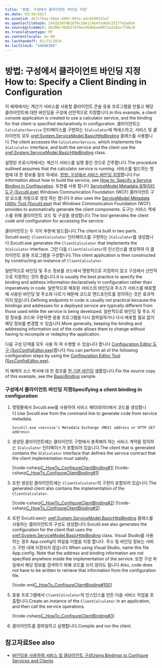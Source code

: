 ```yaml
---
title: '방법: 구성에서 클라이언트 바인딩 지정'
ms.date: 03/30/2017
ms.assetid: 4a7c79aa-50ee-4991-891e-adc0599323a7
ms.openlocfilehash: 2441b307961079c28e114b4fed69c252ff42e0d4
ms.sourcegitcommit: 6b308cf6d627d78ee36dbbae8972a310ac7fd6c8
ms.translationtype: MT
ms.contentlocale: ko-KR
ms.lasthandoff: 01/23/2019
ms.locfileid: "54606389"
---
```

# <a name="how-to-specify-a-client-binding-in-configuration"></a><span data-ttu-id="aab85-102">방법: 구성에서 클라이언트 바인딩 지정</span><span class="sxs-lookup"><span data-stu-id="aab85-102">How to: Specify a Client Binding in Configuration</span></span>
<span data-ttu-id="aab85-103">이 예제에서는 계산기 서비스를 사용할 클라이언트 콘솔 응용 프로그램을 만들고 해당 클라이언트에 대한 바인딩을 구성에 선언적으로 지정합니다.</span><span class="sxs-lookup"><span data-stu-id="aab85-103">In this example, a client console application is created to use a calculator service, and the binding for that client is specified declaratively in configuration.</span></span> <span data-ttu-id="aab85-104">클라이언트는 `CalculatorService` 인터페이스를 구현하는 `ICalculator`에 액세스하고, 서비스 및 클라이언트 모두 <xref:System.ServiceModel.BasicHttpBinding> 클래스를 사용합니다.</span><span class="sxs-lookup"><span data-stu-id="aab85-104">The client accesses the `CalculatorService`, which implements the `ICalculator` interface, and both the service and the client use the <xref:System.ServiceModel.BasicHttpBinding> class.</span></span>  
  
 <span data-ttu-id="aab85-105">설명된 프로시저에서는 계산기 서비스를 실행 중인 것으로 간주합니다.</span><span class="sxs-lookup"><span data-stu-id="aab85-105">The procedure outlined assumes that the calculator service is running.</span></span> <span data-ttu-id="aab85-106">서비스를 빌드하는 방법에 대 한 정보를 참조 하세요. [방법: 구성에서 서비스 바인딩 지정](../../../docs/framework/wcf/how-to-specify-a-service-binding-in-configuration.md)합니다.</span><span class="sxs-lookup"><span data-stu-id="aab85-106">For information about how to build the service, see [How to: Specify a Service Binding in Configuration](../../../docs/framework/wcf/how-to-specify-a-service-binding-in-configuration.md).</span></span> <span data-ttu-id="aab85-107">또한를 사용 합니다 [ServiceModel Metadata 유틸리티 도구 (Svcutil.exe)](../../../docs/framework/wcf/servicemodel-metadata-utility-tool-svcutil-exe.md) Windows Communication Foundation (WCF) 클라이언트 구성 요소를 자동으로 생성 하는 합니다.</span><span class="sxs-lookup"><span data-stu-id="aab85-107">It also uses the [ServiceModel Metadata Utility Tool (Svcutil.exe)](../../../docs/framework/wcf/servicemodel-metadata-utility-tool-svcutil-exe.md) that Windows Communication Foundation (WCF) provides to automatically generate the client components.</span></span> <span data-ttu-id="aab85-108">도구는 서비스 액세스를 위해 클라이언트 코드 및 구성을 생성합니다.</span><span class="sxs-lookup"><span data-stu-id="aab85-108">The tool generates the client code and configuration for accessing the service.</span></span>  
  
 <span data-ttu-id="aab85-109">클라이언트는 두 가지 부분에 빌드됩니다.</span><span class="sxs-lookup"><span data-stu-id="aab85-109">The client is built in two parts.</span></span> <span data-ttu-id="aab85-110">Svcutil.exe는 `ClientCalculator` 인터페이스를 구현하는 `ICalculator`를 생성합니다.</span><span class="sxs-lookup"><span data-stu-id="aab85-110">Svcutil.exe generates the `ClientCalculator` that implements the `ICalculator` interface.</span></span> <span data-ttu-id="aab85-111">그런 다음 `ClientCalculator`의 인스턴스를 생성하여 이 클라이언트 응용 프로그램을 구성합니다.</span><span class="sxs-lookup"><span data-stu-id="aab85-111">This client application is then constructed by constructing an instance of `ClientCalculator`.</span></span>  
  
 <span data-ttu-id="aab85-112">일반적으로 바인딩 및 주소 정보를 코드에서 명령적으로 지정하지 않고 구성에서 선언적으로 지정하는 것이 좋습니다.</span><span class="sxs-lookup"><span data-stu-id="aab85-112">It is usually the best practice to specify the binding and address information declaratively in configuration rather than imperatively in code.</span></span> <span data-ttu-id="aab85-113">일반적으로 배포된 서비스의 바인딩과 주소가 서비스를 배포할 때 사용된 바인딩 및 주소와 다르기 때문에 코드로 엔드포인트를 정의하는 것은 효과적이지 않습니다.</span><span class="sxs-lookup"><span data-stu-id="aab85-113">Defining endpoints in code is usually not practical because the bindings and addresses for a deployed service are typically different from those used while the service is being developed.</span></span> <span data-ttu-id="aab85-114">일반적으로 바인딩 및 주소 지정 정보를 코드와 구분하면 응용 프로그램을 다시 컴파일하거나 다시 배포할 필요 없이 해당 정보를 변경할 수 있습니다.</span><span class="sxs-lookup"><span data-stu-id="aab85-114">More generally, keeping the binding and addressing information out of the code allows them to change without having to recompile or redeploy the application.</span></span>  
  
 <span data-ttu-id="aab85-115">다음 구성 단계를 모두 사용 하 여 수행할 수 있습니다 합니다 [Configuration Editor 도구 (SvcConfigEditor.exe)](../../../docs/framework/wcf/configuration-editor-tool-svcconfigeditor-exe.md)합니다.</span><span class="sxs-lookup"><span data-stu-id="aab85-115">You can perform all of the following configuration steps by using the [Configuration Editor Tool (SvcConfigEditor.exe)](../../../docs/framework/wcf/configuration-editor-tool-svcconfigeditor-exe.md).</span></span>  
  
 <span data-ttu-id="aab85-116">이 예제의 소스 복사에 대 한 참조를 [한 기본 바인딩](../../../docs/framework/wcf/samples/basicbinding.md) 샘플입니다.</span><span class="sxs-lookup"><span data-stu-id="aab85-116">For the source copy of this example, see the [BasicBinding](../../../docs/framework/wcf/samples/basicbinding.md) sample.</span></span>  
  
### <a name="specifying-a-client-binding-in-configuration"></a><span data-ttu-id="aab85-117">구성에서 클라이언트 바인딩 지정</span><span class="sxs-lookup"><span data-stu-id="aab85-117">Specifying a client binding in configuration</span></span>  
  
1.  <span data-ttu-id="aab85-118">명령줄에서 Svcutil.exe를 사용하여 서비스 메타데이터에서 코드를 생성합니다.</span><span class="sxs-lookup"><span data-stu-id="aab85-118">Use Svcutil.exe from the command line to generate code from service metadata.</span></span>  
  
    ```  
    Svcutil.exe <service's Metadata Exchange (MEX) address or HTTP GET address>   
    ```  
  
2.  <span data-ttu-id="aab85-119">생성된 클라이언트에는 클라이언트 구현에서 충족해야 하는 서비스 계약을 정의하는 `ICalculator` 인터페이스가 포함되어 있습니다.</span><span class="sxs-lookup"><span data-stu-id="aab85-119">The client that is generated contains the `ICalculator` interface that defines the service contract that the client implementation must satisfy.</span></span>  
  
     [!code-csharp[C_HowTo_ConfigureClientBinding#1](../../../samples/snippets/csharp/VS_Snippets_CFX/c_howto_configureclientbinding/cs/generatedclient.cs#1)]
     [!code-csharp[C_HowTo_ConfigureClientBinding#1](../../../samples/snippets/csharp/VS_Snippets_CFX/c_howto_configureclientbinding/cs/source.cs#1)]  
  
3.  <span data-ttu-id="aab85-120">또한 생성된 클라이언트에는 `ClientCalculator`의 구현이 포함되어 있습니다.</span><span class="sxs-lookup"><span data-stu-id="aab85-120">The generated client also contains the implementation of the `ClientCalculator`.</span></span>  
  
     [!code-csharp[C_HowTo_ConfigureClientBinding#2](../../../samples/snippets/csharp/VS_Snippets_CFX/c_howto_configureclientbinding/cs/generatedclient.cs#2)]
     [!code-csharp[C_HowTo_ConfigureClientBinding#2](../../../samples/snippets/csharp/VS_Snippets_CFX/c_howto_configureclientbinding/cs/source.cs#2)]  
  
4.  <span data-ttu-id="aab85-121">또한 Svcutil.exe는 <xref:System.ServiceModel.BasicHttpBinding> 클래스를 사용하는 클라이언트의 구성도 생성합니다.</span><span class="sxs-lookup"><span data-stu-id="aab85-121">Svcutil.exe also generates the configuration for the client that uses the <xref:System.ServiceModel.BasicHttpBinding> class.</span></span> <span data-ttu-id="aab85-122">Visual Studio를 사용 하는 경우 App.config이 파일을 이름을 지정 합니다. 주소 및 바인딩 정보는 서비스 구현 내에 지정되지 않습니다.</span><span class="sxs-lookup"><span data-stu-id="aab85-122">When using Visual Studio, name this file App.config. Note that the address and binding information are not specified anywhere inside the implementation of the service.</span></span> <span data-ttu-id="aab85-123">또한 구성 파일에서 해당 정보를 검색하기 위해 코드를 쓰지 않아도 됩니다.</span><span class="sxs-lookup"><span data-stu-id="aab85-123">Also, code does not have to be written to retrieve that information from the configuration file.</span></span>  
  
     [!code-xml[C_HowTo_ConfigureClientBinding#100](../../../samples/snippets/csharp/VS_Snippets_CFX/c_howto_configureclientbinding/common/client.exe.config#100)]   
            
5.  <span data-ttu-id="aab85-124">응용 프로그램에서 `ClientCalculator`의 인스턴스를 만든 다음 서비스 작업을 호출합니다.</span><span class="sxs-lookup"><span data-stu-id="aab85-124">Create an instance of the `ClientCalculator` in an application, and then call the service operations.</span></span>  
  
     [!code-csharp[C_HowTo_ConfigureClientBinding#3](../../../samples/snippets/csharp/VS_Snippets_CFX/c_howto_configureclientbinding/cs/client.cs#3)]  
  
6.  <span data-ttu-id="aab85-125">클라이언트를 컴파일하고 실행합니다.</span><span class="sxs-lookup"><span data-stu-id="aab85-125">Compile and run the client.</span></span>  
  
## <a name="see-also"></a><span data-ttu-id="aab85-126">참고자료</span><span class="sxs-lookup"><span data-stu-id="aab85-126">See also</span></span>
- [<span data-ttu-id="aab85-127">바인딩을 사용하여 서비스 및 클라이언트 구성</span><span class="sxs-lookup"><span data-stu-id="aab85-127">Using Bindings to Configure Services and Clients</span></span>](../../../docs/framework/wcf/using-bindings-to-configure-services-and-clients.md)
